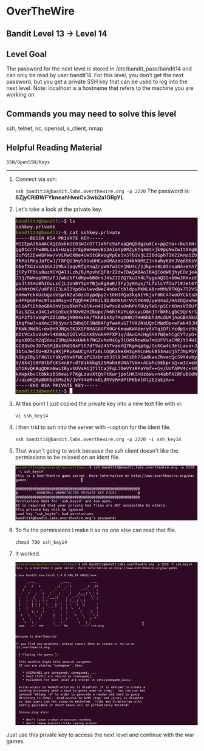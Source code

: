 # OverTheWire
## Bandit Level 13 → Level 14
## Level Goal

The password for the next level is stored in /etc/bandit_pass/bandit14 and can only be read by user bandit14. For this level, you don’t get the next password, but you get a private SSH key that can be used to log into the next level. Note: localhost is a hostname that refers to the machine you are working on

## Commands you may need to solve this level

ssh, telnet, nc, openssl, s_client, nmap

## Helpful Reading Material

    SSH/OpenSSH/Keys

----------------------------------------------------------------------------------------------------------

1. Connect via ssh:

    `ssh bandit10@bandit.labs.overthewire.org -p 2220`
    The password is: **8ZjyCRiBWFYkneahHwxCv3wb2a1ORpYL**

2. Let's take a look at the private key. 

    ![](images/level13to14.private.key.ssh.jpg)

3. At this point I just copied the private key into a new text file with vi: 

    `vi ssh_key14`

4. I then trid to ssh into the server with -i option for the ident file.

    `ssh bandit14@bandit.labs.overthewire.org -p 2220 -i ssh_key14`

5. That wasn't going to work because the ssh client doesn't like the permissions to be relaxed on an ident file. 

    ![](images/level13to14.privatekey.permissions.error.jpg)


6. To fix the permissions I make it so no one else can read that file. 

    `chmod 700 ssh_key14`

7. It worked. 

    ![](images/level13to14.privatekey.worked.jpg)

Just use this private key to access the next level and continue with the war games. 
